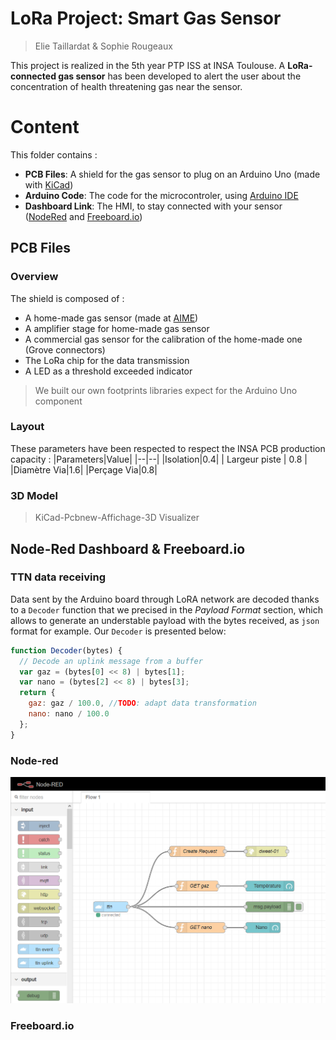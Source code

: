 
# LoRa Project: Smart Gas Sensor
> Elie Taillardat & Sophie Rougeaux

This project is realized in the 5th year PTP ISS at INSA Toulouse.
A **LoRa-connected gas sensor** has been developed to alert the user about the concentration of health threatening gas near the sensor.

# Content

This folder contains :
- **PCB Files**: A shield for the gas sensor to plug on an Arduino Uno (made with [KiCad](http://kicad-pcb.org/))
- **Arduino Code**: The code for the microcontroler, using [Arduino IDE](https://www.arduino.cc/en/Main/Software)
- **Dashboard Link**: The HMI, to stay connected with your sensor ([NodeRed](https://nodered.org/) and [Freeboard.io](https://freeboard.io/))


## PCB Files
### Overview
The shield is composed of :
- A home-made gas sensor (made at [AIME](https://www.aime-toulouse.fr/cmsms/index.php))
- A amplifier stage for home-made gas sensor
- A commercial gas sensor for the calibration of the home-made one (Grove connectors)
- The LoRa chip for the data transmission
- A LED as a threshold exceeded indicator

> We built our own footprints libraries expect for the Arduino Uno component

### Layout
These parameters have been respected to respect the INSA PCB production capacity :
|Parameters|Value|
|--|--|
|Isolation|0.4|
| Largeur piste | 0.8 |
|Diamètre Via|1.6|
|Perçage Via|0.8|

### 3D Model
> KiCad-Pcbnew-Affichage-3D Visualizer

## Node-Red Dashboard & Freeboard.io
### TTN data receiving
Data sent by the Arduino board through LoRA network are decoded thanks to a ```Decoder``` function that we precised in the *Payload Format* section, which allows to generate an understable payload with the bytes received, as ```json``` format for example.
Our ```Decoder``` is presented below:
```javascript
function Decoder(bytes) {
  // Decode an uplink message from a buffer
  var gaz = (bytes[0] << 8) | bytes[1];
  var nano = (bytes[2] << 8) | bytes[3];
  return {
    gaz: gaz / 100.0, //TODO: adapt data transformation
    nano: nano / 100.0
  };
}
```
### Node-red

![alt text](/assets/red-node.png "Node-RED")

### Freeboard.io

